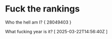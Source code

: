 # Fuck the rankings

Who the hell am I?
{ 28049403 }

What fucking year is it?
[ 2025-03-22T14:56:40Z ]

